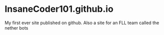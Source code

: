 # InsaneCoder101.github.io


My first ever site published on github.
Also a site for an FLL team called the nether bots

